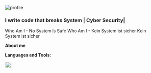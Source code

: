 ![profile](https://user-images.githubusercontent.com/92648859/150339789-ab91a5b4-5713-41ba-b7ea-e71b74c69ebc.gif)

### I write code that breaks System  | Cyber Security| 

Who Am I - No System Is Safe
Who Am I - Kein System ist sicher
Kein System ist sicher

**About me**


**Languages and Tools:**  

<code><img height="20" src="https://cdn.jsdelivr.net/npm/simple-icons@3.0.1/icons/python.svg"></code>
  
